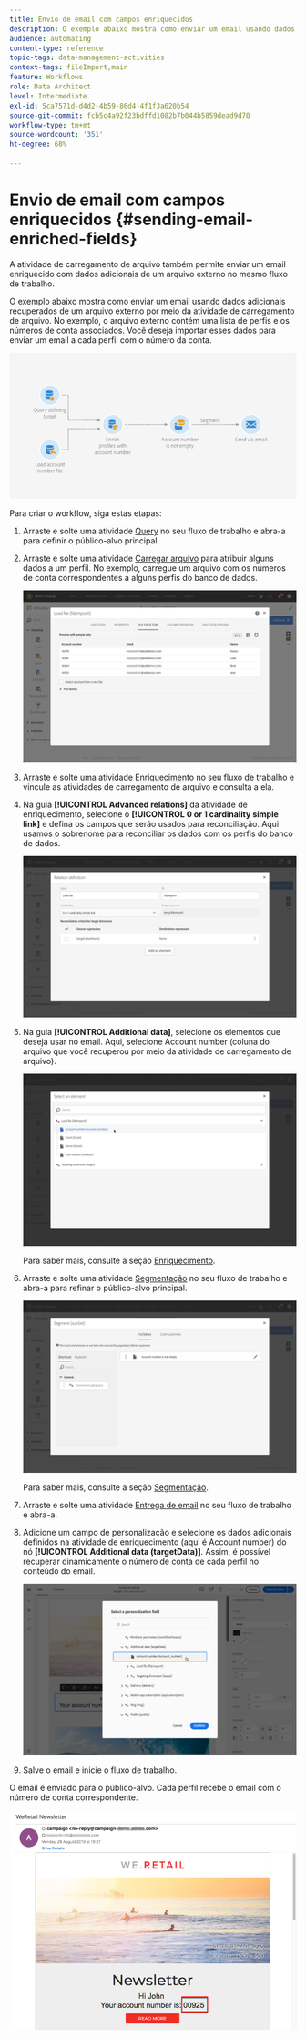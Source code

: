 ```yaml
---
title: Envio de email com campos enriquecidos
description: O exemplo abaixo mostra como enviar um email usando dados adicionais recuperados de um arquivo externo por meio da atividade de carregamento de arquivo.
audience: automating
content-type: reference
topic-tags: data-management-activities
context-tags: fileImport,main
feature: Workflows
role: Data Architect
level: Intermediate
exl-id: 5ca7571d-d4d2-4b59-86d4-4f1f3a620b54
source-git-commit: fcb5c4a92f23bdffd1082b7b044b5859dead9d70
workflow-type: tm+mt
source-wordcount: '351'
ht-degree: 68%

---
```


# Envio de email com campos enriquecidos {#sending-email-enriched-fields}

<!--A new example showing how to send an email containing additional data retrieved from a load file activity has been added. [Read more](example-2-email-with-enriched-fields)-->

A atividade de carregamento de arquivo também permite enviar um email enriquecido com dados adicionais de um arquivo externo no mesmo fluxo de trabalho.

O exemplo abaixo mostra como enviar um email usando dados adicionais recuperados de um arquivo externo por meio da atividade de carregamento de arquivo. No exemplo, o arquivo externo contém uma lista de perfis e os números de conta associados. Você deseja importar esses dados para enviar um email a cada perfil com o número da conta.

![](assets/load_file_workflow_ex2.png)

Para criar o workflow, siga estas etapas:

1. Arraste e solte uma atividade [Query](../../automating/using/query.md) no seu fluxo de trabalho e abra-a para definir o público-alvo principal.

   <!--The Query activity is presented in the [Query](../../automating/using/query.md) section.-->

1. Arraste e solte uma atividade [Carregar arquivo](../../automating/using/load-file.md) para atribuir alguns dados a um perfil. No exemplo, carregue um arquivo com os números de conta correspondentes a alguns perfis do banco de dados.

   ![](assets/load_file_activity.png)

1. Arraste e solte uma atividade [Enriquecimento](../../automating/using/enrichment.md) no seu fluxo de trabalho e vincule as atividades de carregamento de arquivo e consulta a ela.

1. Na guia **[!UICONTROL Advanced relations]** da atividade de enriquecimento, selecione o **[!UICONTROL 0 or 1 cardinality simple link]** e defina os campos que serão usados para reconciliação. Aqui usamos o sobrenome para reconciliar os dados com os perfis do banco de dados.

   ![](assets/load_file_enrichment_relation.png)

1. Na guia **[!UICONTROL Additional data]**, selecione os elementos que deseja usar no email. Aqui, selecione Account number (coluna do arquivo que você recuperou por meio da atividade de carregamento de arquivo).

   ![](assets/load_file_enrichment_select_element.png)

   <!--![](assets/load_file_enrichment_additional_data.png)-->

   Para saber mais, consulte a seção [Enriquecimento](../../automating/using/enrichment.md).

1. Arraste e solte uma atividade [Segmentação](../../automating/using/segmentation.md) no seu fluxo de trabalho e abra-a para refinar o público-alvo principal.

   ![](assets/load_file_segmentation.png)

   Para saber mais, consulte a seção [Segmentação](../../automating/using/segmentation.md).

1. Arraste e solte uma atividade [Entrega de email](../../automating/using/email-delivery.md) no seu fluxo de trabalho e abra-a.

   <!--The Email delivery activity is presented in the [Email delivery](../../automating/using/email-delivery.md) section.-->

1. Adicione um campo de personalização e selecione os dados adicionais definidos na atividade de enriquecimento (aqui é Account number) do nó **[!UICONTROL Additional data (targetData)]**. Assim, é possível recuperar dinamicamente o número de conta de cada perfil no conteúdo do email.

   ![](assets/load_file_perso_field.png)

1. Salve o email e inicie o fluxo de trabalho.

O email é enviado para o público-alvo. Cada perfil recebe o email com o número de conta correspondente.

![](assets/load_file_email.png)
